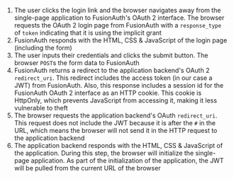 1. The user clicks the login link and the browser navigates away from the single-page application to FusionAuth's OAuth 2 interface. The browser requests the OAuth 2 login page from FusionAuth with a `response_type` of `token` indicating that it is using the implicit grant
1. FusionAuth responds with the HTML, CSS & JavaScript of the login page (including the form)
1. The user inputs their credentials and clicks the submit button. The browser `POST`s the form data to FusionAuth
1. FusionAuth returns a redirect to the application backend's OAuth 2 `redirect_uri`. This redirect includes the access token (in our case a JWT) from FusionAuth. Also, this response includes a session id for the FusionAuth OAuth 2 interface as an HTTP cookie. This cookie is HttpOnly, which prevents JavaScript from accessing it, making it less vulnerable to theft
1. The browser requests the application backend's OAuth `redirect_uri`. This request does not include the JWT because it is after the `#` in the URL, which means the browser will not send it in the HTTP request to the application backend 
1. The application backend responds with the HTML, CSS & JavaScript of the application. During this step, the browser will initialize the single-page application. As part of the initialization of the application, the JWT  will be pulled from the current URL of the browser 
